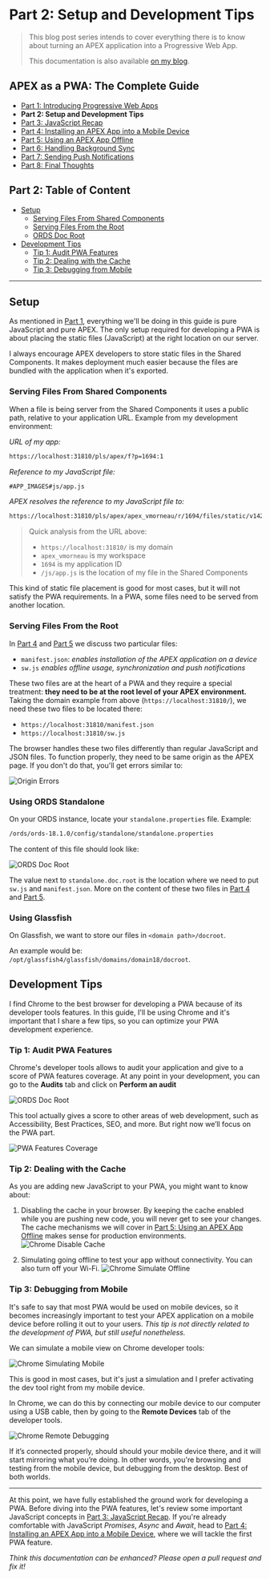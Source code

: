 # Part 2: Setup and Development Tips

> This blog post series intends to cover everything there is to know about turning an APEX application into a Progressive Web App.
>
> This documentation is also available [on my blog](https://vmorneau.me/apex-pwa-part2).

## APEX as a PWA: The Complete Guide

* [Part 1: Introducing Progressive Web Apps](./part1.md)
* **Part 2: Setup and Development Tips**
* [Part 3: JavaScript Recap](./part3.md)
* [Part 4: Installing an APEX App into a Mobile Device](./part4.md)
* [Part 5: Using an APEX App Offline](./part5.md)
* [Part 6: Handling Background Sync](./part6.md)
* [Part 7: Sending Push Notifications](./part7.md)
* [Part 8: Final Thoughts](./part8.md)

## Part 2: Table of Content

* [Setup](#setup)
  * [Serving Files From Shared Components](#serving-files-from-shared-components)
  * [Serving Files From the Root](#serving-files-from-the-root)
  * [ORDS Doc Root](#ords-doc-root)
* [Development Tips](#development-tips)
  * [Tip 1: Audit PWA Features](#tip-1-audit-pwa-features)
  * [Tip 2: Dealing with the Cache](#tip-2-dealing-with-the-cache)
  * [Tip 3: Debugging from Mobile](#tip-3-debugging-from-mobile)

---

## Setup

As mentioned in [Part 1](./part1.md), everything we'll be doing in this guide is pure JavaScript and pure APEX. The only setup required for developing a PWA is about placing the static files (JavaScript) at the right location on our server.

I always encourage APEX developers to store static files in the Shared Components. It makes deployment much easier because the files are bundled with the application when it's exported.

### Serving Files From Shared Components

When a file is being server from the Shared Components it uses a public path, relative to your application URL. Example from my development environment:

_URL of my app:_

```html
https://localhost:31810/pls/apex/f?p=1694:1
```

_Reference to my JavaScript file:_

```html
#APP_IMAGES#js/app.js
```

_APEX resolves the reference to my JavaScript file to:_

```html
https://localhost:31810/pls/apex/apex_vmorneau/r/1694/files/static/v1426/js/app.js
```

> Quick analysis from the URL above:
>
> * `https://localhost:31810/` is my domain
> * `apex_vmorneau` is my workspace
> * `1694` is my application ID
> * `/js/app.js` is the location of my file in the Shared Components

This kind of static file placement is good for most cases, but it will not satisfy the PWA requirements. In a PWA, some files need to be served from another location.

### Serving Files From the Root

In [Part 4](./part4.md) and [Part 5](./part5.md) we discuss two particular files:

* `manifest.json`: _enables installation of the APEX application on a device_
* `sw.js` _enables offline usage, synchronization and push notifications_

These two files are at the heart of a PWA and they require a special treatment: **they need to be at the root level of your APEX environment.** Taking the domain example from above (`https://localhost:31810/`), we need these two files to be located there:

* `https://localhost:31810/manifest.json`
* `https://localhost:31810/sw.js`

The browser handles these two files differently than regular JavaScript and JSON files. To function properly, they need to be same origin as the APEX page. If you don't do that, you'll get errors similar to:

![Origin Errors](./part2-origin.png)

### Using ORDS Standalone

On your ORDS instance, locate your `standalone.properties` file. Example:

```bash
/ords/ords-18.1.0/config/standalone/standalone.properties
```

The content of this file should look like:

![ORDS Doc Root](./part2-doc-root.png)

The value next to `standalone.doc.root` is the location where we need to put `sw.js` and `manifest.json`. More on the content of these two files in [Part 4](./part4.md) and [Part 5](./part5.md).

### Using Glassfish

On Glassfish, we want to store our files in `<domain path>/docroot`.

An example would be: `/opt/glassfish4/glassfish/domains/domain18/docroot`.

## Development Tips

I find Chrome to the best browser for developing a PWA because of its developer tools features. In this guide, I'll be using Chrome and it's important that I share a few tips, so you can optimize your PWA development experience.

### Tip 1: Audit PWA Features

Chrome's developer tools allows to audit your application and give to a score of PWA features coverage. At any point in your development, you can go to the **Audits** tab and click on **Perform an audit**

![ORDS Doc Root](./part2-tip1-audit.png)

This tool actually gives a score to other areas of web development, such as Accessibility, Best Practices, SEO, and more. But right now we’ll focus on the PWA part.

![PWA Features Coverage](./part2-tip1-coverage.png)

### Tip 2: Dealing with the Cache

As you are adding new JavaScript to your PWA, you might want to know about:

1. Disabling the cache in your browser. By keeping the cache enabled while you are pushing new code, you will never get to see your changes. The cache mechanisms we will cover in [Part 5: Using an APEX App Offline](./part5.md) makes sense for production environments.
  ![Chrome Disable Cache](./part2-tip2-cache.png)

2. Simulating going offline to test your app without connectivity. You can also turn off your Wi-Fi.
  ![Chrome Simulate Offline](./part2-tip2-offline.png)

### Tip 3: Debugging from Mobile

It's safe to say that most PWA would be used on mobile devices, so it becomes increasingly important to test your APEX application on a mobile device before rolling it out to your users. _This tip is not directly related to the development of PWA, but still useful nonetheless._

We can simulate a mobile view on Chrome developer tools:

![Chrome Simulating Mobile](./part2-tip3-simulate.png)

This is good in most cases, but it's just a simulation and I prefer activating the dev tool right from my mobile device.

In Chrome, we can do this by connecting our mobile device to our computer using a USB cable, then by going to the **Remote Devices** tab of the developer tools.

![Chrome Remote Debugging](./part2-tip3-remote.png)

If it’s connected properly, should should your mobile device there, and it will start mirroring what you’re doing. In other words, you're browsing and testing from the mobile device, but debugging from the desktop. Best of both worlds.

---

At this point, we have fully established the ground work for developing a PWA. Before diving into the PWA features, let's review some important JavaScript concepts in [Part 3: JavaScript Recap](./part3.md). If you're already comfortable with JavaScript _Promises_, _Async_ and _Await_, head to [Part 4: Installing an APEX App into a Mobile Device](./part4.md), where we will tackle the first PWA feature.

_Think this documentation can be enhanced? Please open a pull request and fix it!_
